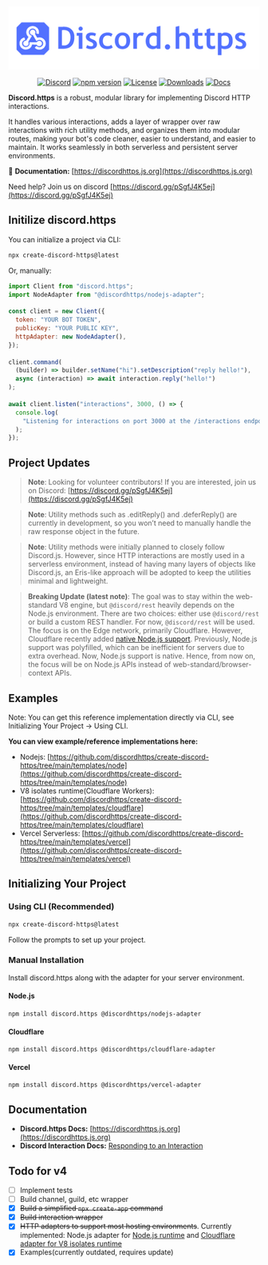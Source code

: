 <div align="center">

![Logo](https://raw.githubusercontent.com/discordhttps/discord.https/refs/heads/main/assets/logo.png)

[![Discord](https://img.shields.io/badge/discord-blue?logo=discord&logoColor=white)](https://discord.gg/pSgfJ4K5ej)
[![npm version](https://img.shields.io/npm/v/discord.https.svg)](https://www.npmjs.com/package/discord.https)
[![License](https://img.shields.io/npm/l/discord.https.svg)](LICENSE)
[![Downloads](https://img.shields.io/npm/dm/discord.https.svg)](https://www.npmjs.com/package/discord.https)
[![Docs](https://img.shields.io/badge/docs-latest-blue)](https://discordhttps.js.org/)

</div>

**Discord.https** is a robust, modular library for implementing Discord HTTP interactions.

It handles various interactions, adds a layer of wrapper over raw interactions with rich utility methods, and organizes them into modular routes, making your bot's code cleaner, easier to understand, and easier to maintain. It works seamlessly in both serverless and persistent server environments.

📄 **Documentation:** [https://discordhttps.js.org](https://discordhttps.js.org)

Need help? Join us on discord [https://discord.gg/pSgfJ4K5ej](https://discord.gg/pSgfJ4K5ej)

## Initilize discord.https

You can initialize a project via CLI:

```bash
npx create-discord-https@latest
```

Or, manually:

```js
import Client from "discord.https";
import NodeAdapter from "@discordhttps/nodejs-adapter";

const client = new Client({
  token: "YOUR BOT TOKEN",
  publicKey: "YOUR PUBLIC KEY",
  httpAdapter: new NodeAdapter(),
});

client.command(
  (builder) => builder.setName("hi").setDescription("reply hello!"),
  async (interaction) => await interaction.reply("hello!")
);

await client.listen("interactions", 3000, () => {
  console.log(
    "Listening for interactions on port 3000 at the /interactions endpoint"
  );
});
```

## Project Updates

> **Note**: Looking for volunteer contributors! If you are interested, join us on Discord: [https://discord.gg/pSgfJ4K5ej](https://discord.gg/pSgfJ4K5ej)

> **Note**: Utility methods such as <interaction>.editReply() and <interaction>.deferReply() are currently in development, so you won’t need to manually handle the raw response object in the future.

> **Note**: Utility methods were initially planned to closely follow Discord.js. However, since HTTP interactions are mostly used in a serverless environment, instead of having many layers of objects like Discord.js, an Eris-like approach will be adopted to keep the utilities minimal and lightweight.

> **Breaking Update (latest note)**: The goal was to stay within the web-standard V8 engine, but `@discord/rest` heavily depends on the Node.js environment. There are two choices: either use `@discord/rest` or build a custom REST handler. For now, `@discord/rest` will be used. The focus is on the Edge network, primarily Cloudflare. However, Cloudflare recently added [native Node.js support](https://blog.cloudflare.com/nodejs-workers-2025/). Previously, Node.js support was polyfilled, which can be inefficient for servers due to extra overhead. Now, Node.js support is native. Hence, from now on, the focus will be on Node.js APIs instead of web-standard/browser-context APIs.

## Examples

Note: You can get this reference implementation directly via CLI, see Initializing Your Project → Using CLI.

**You can view example/reference implementations here:**

- Nodejs: [https://github.com/discordhttps/create-discord-https/tree/main/templates/node](https://github.com/discordhttps/create-discord-https/tree/main/templates/node)
- V8 isolates runtime(Cloudflare Workers): [https://github.com/discordhttps/create-discord-https/tree/main/templates/cloudflare](https://github.com/discordhttps/create-discord-https/tree/main/templates/cloudflare)
- Vercel Serverless: [https://github.com/discordhttps/create-discord-https/tree/main/templates/vercel](https://github.com/discordhttps/create-discord-https/tree/main/templates/vercel)

## Initializing Your Project

### Using CLI (Recommended)

```bash
npx create-discord-https@latest
```

Follow the prompts to set up your project.

### Manual Installation

Install discord.https along with the adapter for your server environment.

#### Node.js

```
npm install discord.https @discordhttps/nodejs-adapter
```

#### Cloudflare

```
npm install discord.https @discordhttps/cloudflare-adapter
```

#### Vercel

```
npm install discord.https @discordhttps/vercel-adapter
```

## Documentation

- **Discord.https Docs:** [https://discordhttps.js.org](https://discordhttps.js.org)
- **Discord Interaction Docs:** [Responding to an Interaction](https://discord.com/developers/docs/interactions/receiving-and-responding#responding-to-an-interaction)

## Todo for v4

- [ ] Implement tests
- [ ] Build channel, guild, etc wrapper
- [x] ~~Build a simplified `npx create-app` command~~
- [x] ~~Build interaction wrapper~~
- [x] ~~HTTP adapters to support most hosting environments~~. Currently implemented: Node.js adapter for [Node.js runtime](https://github.com/discord-http/nodejs-adapter) and [Cloudflare adapter for V8 isolates runtime](https://github.com/discord-http/cloudflare-adapter)
- [x] Examples(currently outdated, requires update)
